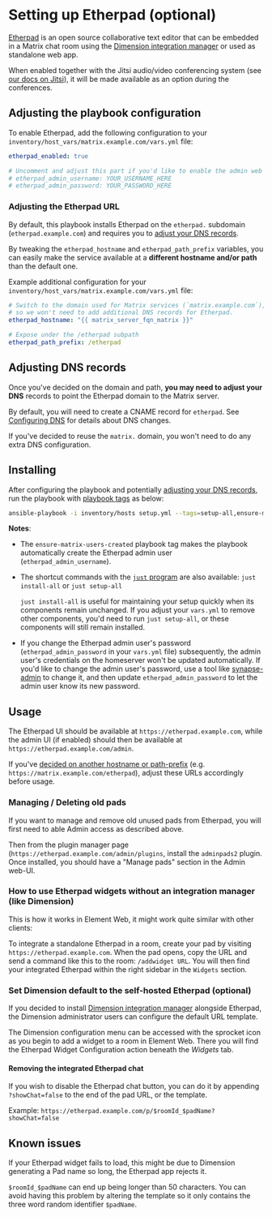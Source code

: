 # Setting up Etherpad (optional)

[Etherpad](https://etherpad.org) is an open source collaborative text editor that can be embedded in a Matrix chat room using the [Dimension integration manager](https://dimension.t2bot.io) or used as standalone web app.

When enabled together with the Jitsi audio/video conferencing system (see [our docs on Jitsi](configuring-playbook-jitsi.md)), it will be made available as an option during the conferences.

## Adjusting the playbook configuration

To enable Etherpad, add the following configuration to your `inventory/host_vars/matrix.example.com/vars.yml` file:

```yaml
etherpad_enabled: true

# Uncomment and adjust this part if you'd like to enable the admin web UI
# etherpad_admin_username: YOUR_USERNAME_HERE
# etherpad_admin_password: YOUR_PASSWORD_HERE
```

### Adjusting the Etherpad URL

By default, this playbook installs Etherpad on the `etherpad.` subdomain (`etherpad.example.com`) and requires you to [adjust your DNS records](#adjusting-dns-records).

By tweaking the `etherpad_hostname` and `etherpad_path_prefix` variables, you can easily make the service available at a **different hostname and/or path** than the default one.

Example additional configuration for your `inventory/host_vars/matrix.example.com/vars.yml` file:

```yaml
# Switch to the domain used for Matrix services (`matrix.example.com`),
# so we won't need to add additional DNS records for Etherpad.
etherpad_hostname: "{{ matrix_server_fqn_matrix }}"

# Expose under the /etherpad subpath
etherpad_path_prefix: /etherpad
```

## Adjusting DNS records

Once you've decided on the domain and path, **you may need to adjust your DNS** records to point the Etherpad domain to the Matrix server.

By default, you will need to create a CNAME record for `etherpad`. See [Configuring DNS](configuring-dns.md) for details about DNS changes.

If you've decided to reuse the `matrix.` domain, you won't need to do any extra DNS configuration.

## Installing

After configuring the playbook and potentially [adjusting your DNS records](#adjusting-dns-records), run the playbook with [playbook tags](playbook-tags.md) as below:

<!-- NOTE: let this conservative command run (instead of install-all) to make it clear that failure of the command means something is clearly broken. -->
```sh
ansible-playbook -i inventory/hosts setup.yml --tags=setup-all,ensure-matrix-users-created,start
```

**Notes**:

- The `ensure-matrix-users-created` playbook tag makes the playbook automatically create the Etherpad admin user (`etherpad_admin_username`).

- The shortcut commands with the [`just` program](just.md) are also available: `just install-all` or `just setup-all`

  `just install-all` is useful for maintaining your setup quickly when its components remain unchanged. If you adjust your `vars.yml` to remove other components, you'd need to run `just setup-all`, or these components will still remain installed.

- If you change the Etherpad admin user's password (`etherpad_admin_password` in your `vars.yml` file) subsequently, the admin user's credentials on the homeserver won't be updated automatically. If you'd like to change the admin user's password, use a tool like [synapse-admin](configuring-playbook-synapse-admin.md) to change it, and then update `etherpad_admin_password` to let the admin user know its new password.

## Usage

The Etherpad UI should be available at `https://etherpad.example.com`, while the admin UI (if enabled) should then be available at `https://etherpad.example.com/admin`.

If you've [decided on another hostname or path-prefix](#adjusting-the-etherpad-url) (e.g. `https://matrix.example.com/etherpad`), adjust these URLs accordingly before usage.

### Managing / Deleting old pads

If you want to manage and remove old unused pads from Etherpad, you will first need to able Admin access as described above.

Then from the plugin manager page (`https://etherpad.example.com/admin/plugins`, install the `adminpads2` plugin. Once installed, you should have a "Manage pads" section in the Admin web-UI.

### How to use Etherpad widgets without an integration manager (like Dimension)

This is how it works in Element Web, it might work quite similar with other clients:

To integrate a standalone Etherpad in a room, create your pad by visiting `https://etherpad.example.com`. When the pad opens, copy the URL and send a command like this to the room: `/addwidget URL`. You will then find your integrated Etherpad within the right sidebar in the `Widgets` section.

### Set Dimension default to the self-hosted Etherpad (optional)

If you decided to install [Dimension integration manager](configuring-playbook-dimension.md) alongside Etherpad, the Dimension administrator users can configure the default URL template.

The Dimension configuration menu can be accessed with the sprocket icon as you begin to add a widget to a room in Element Web. There you will find the Etherpad Widget Configuration action beneath the _Widgets_ tab.

#### Removing the integrated Etherpad chat

If you wish to disable the Etherpad chat button, you can do it by appending `?showChat=false` to the end of the pad URL, or the template.

Example: `https://etherpad.example.com/p/$roomId_$padName?showChat=false`

## Known issues

If your Etherpad widget fails to load, this might be due to Dimension generating a Pad name so long, the Etherpad app rejects it.

`$roomId_$padName` can end up being longer than 50 characters. You can avoid having this problem by altering the template so it only contains the three word random identifier `$padName`.
